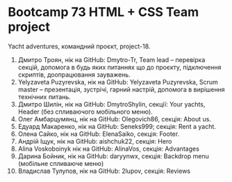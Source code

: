 # Bootcamp 73 HTML + CSS Team project

Yacht adventures, командний проєкт, project-18.

1. Дмитро Троян, нік на GitHub: Dmytro-Tr, Team lead – перевірка секцій,
   допомога в будь яких питаннях що до проєкту, підключення скриптів,
   доопрацювання зауважень.
2. Yelyzaveta Puzyrevska, нік на GitHub: Yelyzaveta Puzyrevska, Scrum master –
   презентація, зустрічі, гарний настрій, допомога в вирішення технічних питань.
3. Дмитро Шилін, нік на GitHub: DmytroShylin, секції: Your yachts, Header (без
   спливаючого мобільного меню).
4. Олег Амбарцумянц, нік на GitHub: Olegovich86, секція: About us.
5. Едуард Макаренко, нік на GitHub: Seneks999; секція: Rent a yacht.
6. Олена Сайко, нік на GitHub: ElenaSaiko, секція: Footer.
7. Андрій Іщук, нік на GitHub: aishchuk22, секція: Hero
8. Alina Voskoboinyk нік на GitHub: AlinaVos, секція: Advantages
9. Дарина Бойник, нік на GitHub: daryynwx, секція: Backdrop menu (мобільне
   спливаюче меню)
10. Владислав Тулупов, нік на GitHub: 2lupov, секція: Reviews
